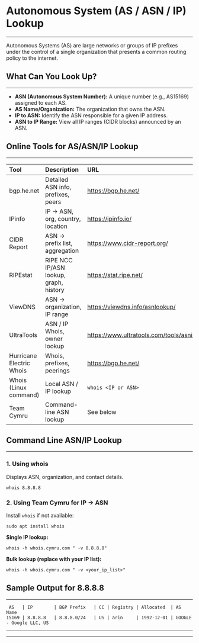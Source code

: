 # Autonomous System (AS / ASN / IP) Lookup
---
Autonomous Systems (AS) are large networks or groups of IP prefixes under the control of a single organization that presents a common routing policy to the internet.

## What Can You Look Up?
---
*   **ASN (Autonomous System Number):** A unique number (e.g., AS15169) assigned to each AS.
*   **AS Name/Organization:** The organization that owns the ASN.
*   **IP to ASN:** Identify the ASN responsible for a given IP address.
*   **ASN to IP Range:** View all IP ranges (CIDR blocks) announced by an ASN.

## Online Tools for AS/ASN/IP Lookup
---

| Tool                     | Description                            | URL                                      |
| :----------------------- | :------------------------------------- | :--------------------------------------- |
| bgp.he.net               | Detailed ASN info, prefixes, peers     | https://bgp.he.net/                      |
| IPinfo                   | IP → ASN, org, country, location       | https://ipinfo.io/                       |
| CIDR Report              | ASN → prefix list, aggregation         | https://www.cidr-report.org/             |
| RIPEstat                 | RIPE NCC IP/ASN lookup, graph, history | https://stat.ripe.net/                   |
| ViewDNS                  | ASN → organization, IP range           | https://viewdns.info/asnlookup/          |
| UltraTools               | ASN / IP Whois, owner lookup           | https://www.ultratools.com/tools/asninfo |
| Hurricane Electric Whois | Whois, prefixes, peerings              | https://bgp.he.net/                      |
| Whois (Linux command)    | Local ASN / IP lookup                  | `whois <IP or ASN>`                      |
| Team Cymru               | Command-line ASN lookup                | See below                                |

## Command Line ASN/IP Lookup
---
### 1. Using whois

Displays ASN, organization, and contact details.

```
whois 8.8.8.8
```

### 2. Using Team Cymru for IP -> ASN

Install `whois` if not available:
```
sudo apt install whois
```

**Single IP lookup:**
```
whois -h whois.cymru.com " -v 8.8.8.8"
```

**Bulk lookup (replace with your IP list):**
```
whois -h whois.cymru.com " -v <your_ip_list>"
```

## Sample Output for 8.8.8.8
---
```
 AS   | IP        | BGP Prefix   | CC | Registry | Allocated  | AS Name
15169 | 8.8.8.8   | 8.8.8.0/24   | US | arin     | 1992-12-01 | GOOGLE - Google LLC, US
```

---
---
